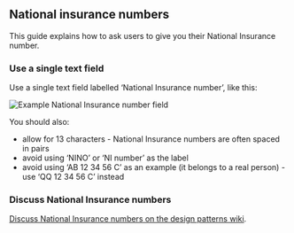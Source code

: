 ## National insurance numbers

This guide explains how to ask users to give you their National Insurance number.


### Use a single text field

Use a single text field labelled ‘National Insurance number’, like this:

![Example National Insurance number field](/documentation/components/national-insurance-numbers/national-insurance-number-example_2x.png)

You should also:

- allow for 13 characters - National Insurance numbers are often spaced in pairs
- avoid using ‘NINO’ or ‘NI number’ as the label
- avoid using ‘AB 12 34 56 C’ as an example (it belongs to a real person) - use ‘QQ 12 34 56 C’ instead


### Discuss National Insurance numbers

[Discuss National Insurance numbers on the design patterns wiki](https://designpatterns.hackpad.com/National-Insurance-numbers-ss56rQhpcBT).